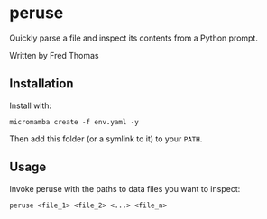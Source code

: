 # peruse

Quickly parse a file and inspect its contents from a Python prompt.

Written by Fred Thomas

## Installation

Install with:
```shell
micromamba create -f env.yaml -y
```

Then add this folder (or a symlink to it) to your `PATH`.

## Usage

Invoke peruse with the paths to data files you want to inspect:
```
peruse <file_1> <file_2> <...> <file_n>
```
